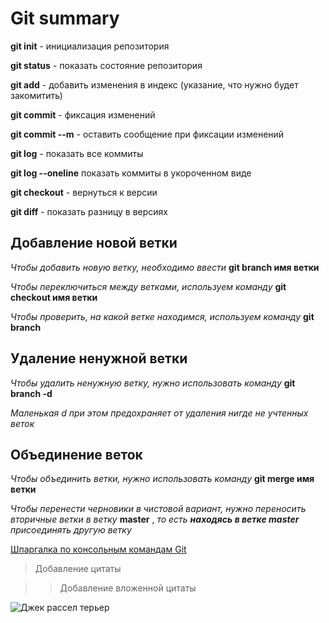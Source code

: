 # Git summary

**git init** - инициализация репозитория

**git status** - показать состояние репозитория

**git add** - добавить изменения в индекс (указание, что нужно будет закомитить)

**git commit** - фиксация изменений

**git commit --m** - оставить сообщение при фиксации изменений

**git log** - показать все коммиты

**git log --oneline** показать коммиты в укороченном виде

**git checkout** - вернуться к версии

**git diff** - показать разницу в версиях

## Добавление новой ветки

_Чтобы добавить новую ветку, необходимо ввести_ **git branch имя ветки**

_Чтобы переключиться между ветками, используем команду_ **git checkout имя ветки**

_Чтобы проверить, на какой ветке находимся, используем команду_ **git branch**
## Удаление ненужной ветки

_Чтобы удалить ненужную ветку, нужно использовать команду_ **git branch -d**

_Маленькая d при этом предохраняет от удаления нигде не учтенных веток_

## Объединение веток

_Чтобы объединить ветки, нужно использовать команду_ **git merge имя ветки**

_Чтобы перенести черновики в чистовой вариант, нужно переносить вторичные ветки в ветку_ **master** , _то есть  **находясь в ветке master** присоединять другую ветку_ 

[Шпаргалка по консольным командам Git](https://github.com/cyberspacedk/Git-commands)

> Добавление цитаты

>> Добавление вложенной цитаты

![Джек рассел терьер](https://vplate.ru/images/article/orig/2019/05/spisok-klichek-dlya-dzhek-rassel-terera-1.jpg)

